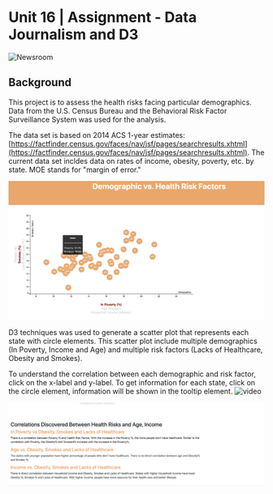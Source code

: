 # Unit 16 | Assignment - Data Journalism and D3

![Newsroom](https://media.giphy.com/media/v2xIous7mnEYg/giphy.gif)

## Background

This project is to assess the health risks facing particular demographics. Data from the U.S. Census Bureau and the Behavioral Risk Factor Surveillance System was used for the analysis.

The data set is based on 2014 ACS 1-year estimates: [https://factfinder.census.gov/faces/nav/jsf/pages/searchresults.xhtml](https://factfinder.census.gov/faces/nav/jsf/pages/searchresults.xhtml). The current data set incldes data on rates of income, obesity, poverty, etc. by state. MOE stands for "margin of error."


![scatter](Images/chart.png)

D3 techniques was used to generate a scatter plot that represents each state with circle elements. This scatter plot include multiple demographics (In Poverty, Income and Age) and multiple risk factors (Lacks of Healthcare, Obesity and Smokes). 

To understand the correlation between each demographic and risk factor, click on the x-label and y-label. To get information for each state, click on the circle element, information will be shown in the tooltip element.
![video](https://www.youtube.com/watch?v=UyQBJ43h1l8&feature=youtu.be)

![assessment](Images/assessment.png)







